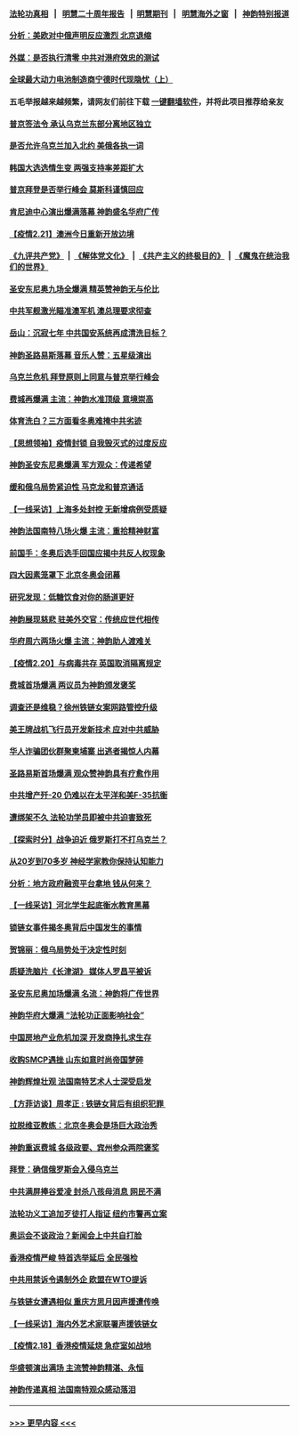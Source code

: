 #### [法轮功真相](https://github.com/gfw-breaker/truth/blob/master/README.md?t=0) &nbsp;&nbsp;|&nbsp;&nbsp; [明慧二十周年报告](https://github.com/gfw-breaker/mh-reports/blob/master/README.md?t=0) &nbsp;&nbsp;|&nbsp;&nbsp;[明慧期刊](https://github.com/gfw-breaker/mh-qikan) &nbsp;&nbsp;|&nbsp;&nbsp; [明慧海外之窗](https://github.com/gfw-breaker/mh-news/blob/master/README.md?t=0) &nbsp;&nbsp;|&nbsp;&nbsp; [神韵特别报道](https://github.com/gfw-breaker/mh-news/blob/master/shenyun.md?t=0)
#### [分析：美欧对中俄声明反应激烈 北京退缩](../pages/nf4514/n13594690.md?t=02221601) 
#### [外媒：是否执行清零 中共对港府效忠的测试](../pages/nf4514/n13594895.md?t=02221601) 
#### [全球最大动力电池制造商宁德时代现隐忧（上）](../pages/nf4514/n13594857.md?t=02221601) 
#### 五毛举报越来越频繁，请网友们前往下载 [一键翻墙软件](https://github.com/gfw-breaker/ssr-accounts)，并将此项目推荐给亲友
#### [普京签法令 承认乌克兰东部分离地区独立](../pages/nf4514/n13594715.md?t=02221601) 
#### [是否允许乌克兰加入北约 美俄各执一词](../pages/nf4514/n13594739.md?t=02221601) 
#### [韩国大选选情生变 两强支持率差距扩大](../pages/nf4514/n13594760.md?t=02221601) 
#### [普京拜登是否举行峰会 莫斯科谨慎回应](../pages/nf4514/n13594481.md?t=02221601) 
#### [肯尼迪中心演出爆满落幕 神韵盛名华府广传](../pages/nf4514/n13592567.md?t=02221601) 
#### [【疫情2.21】澳洲今日重新开放边境](../pages/nf4514/n13593717.md?t=02221601) 
#### [《九评共产党》](https://github.com/begood0513/9ping.md/blob/master/README.md) &nbsp;|&nbsp; [《解体党文化》](../../../../jtdwh.md/blob/master/README.md)  &nbsp;|&nbsp; [《共产主义的终极目的》](../../../../gczydzjmd.md/blob/master/README.md) &nbsp;|&nbsp; [《魔鬼在统治我们的世界》](../../../../mgztzwmdsj.md/blob/master/README.md) 
#### [圣安东尼奥九场全爆满 精英赞神韵无与伦比](../pages/nf4514/n13593924.md?t=02221601) 
#### [中共军舰激光瞄准澳军机 澳总理要求彻查](../pages/nf4514/n13593529.md?t=02221601) 
#### [岳山：沉寂七年 中共国安系统再成清洗目标？](../pages/nf4514/n13592556.md?t=02221601) 
#### [神韵圣路易斯落幕 音乐人赞：五星级演出](../pages/nf4514/n13593029.md?t=02221601) 
#### [乌克兰危机 拜登原则上同意与普京举行峰会](../pages/nf4514/n13593147.md?t=02221601) 
#### [费城再爆满 主流：神韵水准顶级 意境崇高](../pages/nf4514/n13593112.md?t=02221601) 
#### [体育洗白？三方面看冬奥难掩中共劣迹](../pages/nf4514/n13592151.md?t=02221601) 
#### [【思想领袖】疫情封锁 自我毁灭式的过度反应](../pages/nf4514/n13561019.md?t=02221601) 
#### [神韵圣安东尼奥爆满 军方观众：传递希望](../pages/nf4514/n13591754.md?t=02221601) 
#### [缓和俄乌局势紧迫性 马克龙和普京通话](../pages/nf4514/n13592046.md?t=02221601) 
#### [【一线采访】上海多处封控 无新增病例受质疑](../pages/nf4514/n13592005.md?t=02221601) 
#### [神韵法国南特八场火爆 主流：重拾精神财富](../pages/nf4514/n13592254.md?t=02221601) 
#### [前国手：冬奥后选手回国应揭中共反人权现象](../pages/nf4514/n13591581.md?t=02221601) 
#### [四大因素笼罩下 北京冬奥会闭幕](../pages/nf4514/n13591934.md?t=02221601) 
#### [研究发现：低糖饮食对你的肠道更好](../pages/nf4514/n13591742.md?t=02221601) 
#### [神韵展现慈悲 驻美外交官：传统应世代相传](../pages/nf4514/n13591086.md?t=02221601) 
#### [华府周六两场火爆 主流：神韵助人渡难关](../pages/nf4514/n13591370.md?t=02221601) 
#### [【疫情2.20】与病毒共存 英国取消隔离规定](../pages/nf4514/n13591345.md?t=02221601) 
#### [费城首场爆满 两议员为神韵颁发褒奖](../pages/nf4514/n13591142.md?t=02221601) 
#### [调查还是维稳？徐州铁链女案网路管控升级](../pages/nf4514/n13591404.md?t=02221601) 
#### [美王牌战机飞行员开发新技术 应对中共威胁](../pages/nf4514/n13590363.md?t=02221601) 
#### [华人诈骗团伙群聚柬埔寨 出逃者揭惊人内幕](../pages/nf4514/n13591415.md?t=02221601) 
#### [圣路易斯首场爆满 观众赞神韵具有疗愈作用](../pages/nf4514/n13590862.md?t=02221601) 
#### [中共增产歼-20 仍难以在太平洋和美F-35抗衡](../pages/nf4514/n13580045.md?t=02221601) 
#### [遭绑架不久 法轮功学员即被中共迫害致死](../pages/nf4514/n13587121.md?t=02221601) 
#### [【探索时分】战争迫近 俄罗斯打不打乌克兰？](../pages/nf4514/n13590197.md?t=02221601) 
#### [从20岁到70多岁 神经学家教你保持认知能力](../pages/nf4514/n13582906.md?t=02221601) 
#### [分析：地方政府融资平台拿地 钱从何来？](../pages/nf4514/n13590084.md?t=02221601) 
#### [【一线采访】河北学生起底衡水教育黑幕](../pages/nf4514/n13590099.md?t=02221601) 
#### [锁链女事件揭冬奥背后中国发生的事情](../pages/nf4514/n13590047.md?t=02221601) 
#### [贺锦丽：俄乌局势处于决定性时刻](../pages/nf4514/n13589882.md?t=02221601) 
#### [质疑洗脑片《长津湖》 媒体人罗昌平被诉](../pages/nf4514/n13589413.md?t=02221601) 
#### [圣安东尼奥加场爆满 名流：神韵将广传世界](../pages/nf4514/n13588714.md?t=02221601) 
#### [神韵华府大爆满 “法轮功正面影响社会”](../pages/nf4514/n13589054.md?t=02221601) 
#### [中国房地产业危机加深 开发商挣扎求生存](../pages/nf4514/n13588289.md?t=02221601) 
#### [收购SMCP遇挫 山东如意时尚帝国梦碎](../pages/nf4514/n13588418.md?t=02221601) 
#### [神韵辉煌壮观 法国南特艺术人士深受启发](../pages/nf4514/n13588326.md?t=02221601) 
#### [【方菲访谈】周孝正 : 铁链女背后有组织犯罪 ](../pages/nf4514/n13587800.md?t=02221601) 
#### [拉脱维亚教练：北京冬奥会是场巨大政治秀](../pages/nf4514/n13588250.md?t=02221601) 
#### [神韵重返费城 各级政要、宾州参众两院褒奖](../pages/nf4514/n13587464.md?t=02221601) 
#### [拜登：确信俄罗斯会入侵乌克兰](../pages/nf4514/n13588112.md?t=02221601) 
#### [中共满屏捧谷爱凌 封杀八孩母消息 网民不满](../pages/nf4514/n13587980.md?t=02221601) 
#### [法轮功义工追加歹徒打人指证 纽约市警再立案](../pages/nf4514/n13586551.md?t=02221601) 
#### [奥运会不谈政治？新闻会上中共自打脸](../pages/nf4514/n13587758.md?t=02221601) 
#### [香港疫情严峻 特首选举延后 全民强检](../pages/nf4514/n13587558.md?t=02221601) 
#### [中共用禁诉令遏制外企 欧盟在WTO提诉](../pages/nf4514/n13587601.md?t=02221601) 
#### [与铁链女遭遇相似 重庆方思月因声援遭传唤](../pages/nf4514/n13587346.md?t=02221601) 
#### [【一线采访】海内外艺术家联署声援铁链女](../pages/nf4514/n13586106.md?t=02221601) 
#### [【疫情2.18】香港疫情延烧 急症室如战地](../pages/nf4514/n13586880.md?t=02221601) 
#### [华盛顿演出满场 主流赞神韵精湛、永恒](../pages/nf4514/n13586529.md?t=02221601) 
#### [神韵传递真相 法国南特观众感动落泪](../pages/nf4514/n13585901.md?t=02221601) 

----
#### [ >>> 更早内容 <<< ](../indexes/nf4514-earlier.md)
